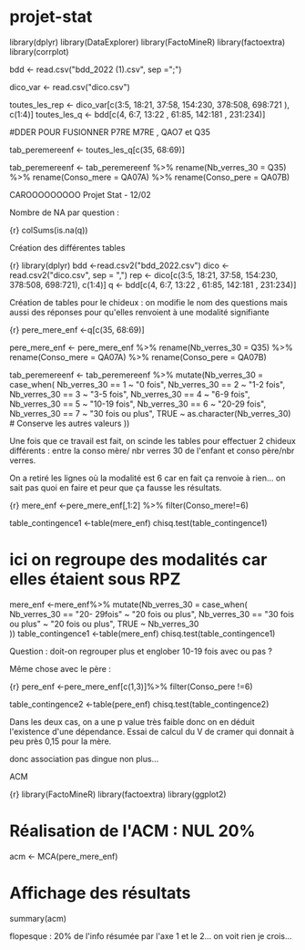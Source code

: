 # projet-stat

library(dplyr)
library(DataExplorer)
library(FactoMineR)
library(factoextra)
library(corrplot)

bdd <- read.csv("bdd_2022 (1).csv", sep =";")

dico_var <- read.csv("dico.csv")

toutes_les_rep <- dico_var[c(3:5, 18:21, 37:58, 154:230, 378:508, 698:721 ), c(1:4)]
toutes_les_q <- bdd[c(4, 6:7, 13:22 , 61:85, 142:181 , 231:234)]

#DDER POUR FUSIONNER P7RE M7RE , QAO7 et Q35 

tab_peremereenf <- toutes_les_q[c(35, 68:69)]

tab_peremereenf <- tab_peremereenf %>% 
  rename(Nb_verres_30 = Q35) %>% 
  rename(Conso_mere = QA07A) %>% 
  rename(Conso_pere = QA07B)


CAROOOOOOOOO 
  Projet Stat - 12/02

Nombre de NA par question : 

{r}
colSums(is.na(q))

Création des différentes tables 

{r}
library(dplyr)
bdd <-read.csv2("bdd_2022.csv")
dico <-read.csv2("dico.csv", sep = ",")
rep <- dico[c(3:5, 18:21, 37:58, 154:230, 378:508, 698:721), c(1:4)] q <- bdd[c(4, 6:7, 13:22 , 61:85, 142:181 , 231:234)]

Création de tables pour le chideux : on modifie le nom des questions mais aussi des réponses pour qu'elles renvoient à une modalité signifiante

{r}
pere_mere_enf <-q[c(35, 68:69)]

pere_mere_enf <- pere_mere_enf %>% 
  rename(Nb_verres_30 = Q35) %>% 
  rename(Conso_mere = QA07A) %>% 
  rename(Conso_pere = QA07B)

tab_peremereenf <- tab_peremereenf %>%
  mutate(Nb_verres_30 = case_when(
    Nb_verres_30 == 1 ~ "0 fois",
    Nb_verres_30 == 2 ~ "1-2 fois",
    Nb_verres_30 == 3 ~ "3-5 fois",
    Nb_verres_30 == 4 ~ "6-9 fois",
    Nb_verres_30 == 5 ~ "10-19 fois",
    Nb_verres_30 == 6 ~ "20-29 fois",
    Nb_verres_30 == 7 ~ "30 fois ou plus",
    TRUE ~ as.character(Nb_verres_30) # Conserve les autres valeurs
  ))

Une fois que ce travail est fait, on scinde les tables pour effectuer 2 chideux différents : entre la conso mère/ nbr verres 30 de l'enfant et conso père/nbr verres. 

On a retiré les lignes où la modalité est 6 car en fait ça renvoie à rien... on sait pas quoi en faire et peur que ça fausse les résultats.

{r}
mere_enf <-pere_mere_enf[,1:2] %>%
  filter(Conso_mere!=6)

table_contingence1 <-table(mere_enf)
chisq.test(table_contingence1)

# ici on regroupe des modalités car elles étaient sous RPZ
mere_enf <-mere_enf%>%
  mutate(Nb_verres_30 = case_when(
    Nb_verres_30 == "20- 29fois" ~ "20 fois ou plus",
    Nb_verres_30 == "30 fois ou plus" ~ "20 fois ou plus",
    TRUE ~ Nb_verres_30                       
  ))
table_contingence1 <-table(mere_enf)
chisq.test(table_contingence1)


Question : doit-on regrouper plus et englober 10-19 fois avec ou pas ? 

Même chose avec le père : 

{r}
pere_enf <-pere_mere_enf[c(1,3)]%>%
  filter(Conso_pere !=6)

table_contingence2 <-table(pere_enf)
chisq.test(table_contingence2)

Dans les deux cas, on a une p value très faible donc on en déduit l'existence d'une dépendance. Essai de calcul du V de cramer qui donnait à peu près 0,15 pour la mère.

donc association pas dingue non plus...

ACM 

{r}
library(FactoMineR)
library(factoextra)
library(ggplot2)

# Réalisation de l'ACM : NUL 20% 
acm <- MCA(pere_mere_enf)

# Affichage des résultats
summary(acm) 

flopesque : 20% de l'info résumée par l'axe 1 et le 2... on voit rien je crois...

